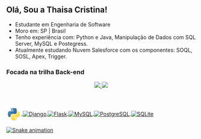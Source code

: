 ## Olá, Sou a Thaisa Cristina!

- Estudante em Engenharia de Software
- Moro em: SP | Brasil
- Tenho experiência com: Python e Java, Manipulação de Dados com SQL Server, MySQL e Postegress. 
- Atualmente estudando Nuvem Salesforce com os componentes: SOQL, SOSL, Apex, Trigger.

### Focada na trilha Back-end
<div align="center">
  <a href="https://github.com/Thaisa-Cristina-Dev">
  <img height="170em" src="https://github-readme-stats.vercel.app/api?username=Thaisa-Cristina-Dev&show_icons=true&theme=dracula&include_all_commits=true&count_private=true"/>
  <img height="130em" src="https://github-readme-stats.vercel.app/api/top-langs/?username=Thaisa-Cristina-Dev&layout=compact&langs_count=7&theme=dracula"/>
</div>
  
  ##
 
<div> 
  
<div style="display: inline_block"><br>
<img align="center" alt="Python" height="40" width="40" src="https://raw.githubusercontent.com/devicons/devicon/master/icons/python/python-original.svg">
<img align="center" alt="Django" height="40" width="80" src="https://img.shields.io/badge/Django-092E20?style=for-the-badge&logo=django&logoColor=white">
<img align="center" alt="Flask" height="40" width="80" src="https://img.shields.io/badge/Flask-000000?style=for-the-badge&logo=flask&logoColor=white">
<img align="center" alt="MySQL" height="40" width="80" src="https://img.shields.io/badge/MySQL-00000F?style=for-the-badge&logo=mysql&logoColor=white">
<img align="center" alt="PostgreSQL" height="40" width="80" src="https://img.shields.io/badge/PostgreSQL-316192?style=for-the-badge&logo=postgresql&logoColor=white">
<img align="center" alt="SQLite" height="40" width="80" src="https://img.shields.io/badge/SQLite-07405E?style=for-the-badge&logo=sqlite&logoColor=white">
</div>


  
  
  ![Snake animation](https://github.com/Thaisa-Cristina-Dev/Thaisa-Cristina-Dev/blob/output/github-contribution-grid-snake.svg)
 

